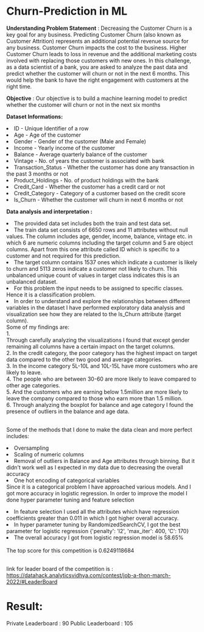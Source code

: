# Churn-Prediction in ML
**Understanding Problem Statement** : Decreasing the Customer Churn is a key goal for any business. Predicting Customer Churn (also known as Customer Attrition)
represents an additional potential revenue source for any business. Customer Churn impacts the cost to the business. Higher
Customer Churn leads to loss in revenue and the additional marketing costs involved with replacing those customers with new ones.
In this challenge, as a data scientist of a bank, you are asked to analyze the past data and predict whether the customer will churn or
not in the next 6 months. This would help the bank to have the right engagement with customers at the right time.

**Objective** : Our objective is to build a machine learning model to predict whether the customer will churn or not in the next six months <br>

**Dataset Informations:** <br>
		<li> ID  - Unique Identifier of a row <br>
		<li> Age - Age of the customer <br>
		<li> Gender - Gender of the customer (Male and Female) <br>
		<li> Income - Yearly income of the customer <br>
		<li> Balance - Average quarterly balance of the customer
		<li> Vintage - No. of years the customer is associated with bank
		<li> Transaction_Status - Whether the customer has done any transaction in the past 3 months or not
		<li> Product_Holdings - No. of product holdings with the bank
		<li> Credit_Card - Whether the customer has a credit card or not
		<li> Credit_Category - Category of a customer based on the credit score
		<li> Is_Churn - Whether the customer will churn in next 6 months or not

**Data analysis and interpretation :** 
<li>The provided data set includes both the train and test data set.
<li>The train data set consists of 6650 rows and 11 attributes without null values. The column includes age, gender, income, balance, vintage etc. in which 6 are numeric columns including the target column and 5 are object columns. Apart from this one attribute called ID which is specific to a customer and not required for this prediction. 
<li>The target column contains 1537 ones which indicate a customer is likely to churn and 5113 zeros indicate a customer not likely to churn. This unbalanced    unique count of values in target class indicates this is an unbalanced dataset.
<li>For this problem the input needs to be assigned to specific classes. Hence it is a classification problem.
<li>In order to understand and explore the relationships between different variables in the dataset I have performed exploratory data analysis and visualization see how they are related to the Is_Churn attribute (target column).<br/>Some of my findings are:<br/>
	1. </li> Through carefully analyzing the visualizations I found that except gender remaining all columns have a certain impact on the target columns.<br/>
	2. </li> In the credit category, the poor category has the highest impact on target data compared to the other two good and average categories.<br/>
	3. </li> In the income category 5L-10L and 10L-15L have more customers who are likely to leave.<br/>
	4. </li> The people who are between 30-60 are more likely to leave compared to other age categories.<br/>
	5. </li> And the customers who are earning below 1.5million are more likely to leave the company compared to those who earn more than 1.5 million.<br/>
	6. </li>Through analyzing the boxplot for balance and age category I found the presence of outliers in the balance and age data.<br/>
					
<br/>Some of the methods that I done to make the data clean and more perfect includes:<br/>
	<li> Oversampling <br/>
	<li>Scaling of numeric columns <br/>
	<li>Removal of outliers in Balance and Age attributes through binning. But it didn’t work well as I expected in my data due to decreasing the overall accuracy <br/>
	<li> One hot encoding of categorical variables<br/>
Since it is a categorical problem I have approached various models. And I got more accuracy in logistic regression. In order to improve the model I done hyper 			parameter tuning and feature selection <br/>
<li>In feature selection I used all the attributes which have regression coefficients greater than 0.011 in which I got higher overall accuracy.<br/>
<li> In hyper parameter tuning by RandomizedSearchCV, I got the best parameter for logistic regression  {'penalty': 'l2', 'max_iter': 400, 'C': 170}<br/>
<li>The overall accuracy I got from logistic regression model is 58.65%<br/>
<br/> The top score for this competition is 0.6249118684 <br/>
	
	
<br/> link for leader board of the competition is : https://datahack.analyticsvidhya.com/contest/job-a-thon-march-2022/#LeaderBoard <br/>
	
# Result:	
Private Leaderboard : 90
Public Leaderboard  : 105	


